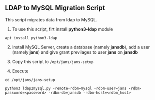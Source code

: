 
## LDAP to MySQL Migration Script

This script migrates data from ldap to MySQL.

1. To use this script, firt install **python3-ldap** module

  `apt install python3-ldap`

2. Install MySQL Server, create a database (namely **jansdb**), add a user (namely **jans**) and
give grant previlages to user **jans** on **jansdb**

3. Copy this script to `/opt/jans/jans-setup`

4. Execute

  `cd /opt/jans/jans-setup`

  `python3 ldap2mysql.py -remote-rdbm=mysql -rdbm-user=jans -rdbm-password=<password> -rdbm-db=jansdb -rdbm-host=<rdbm_host>`
